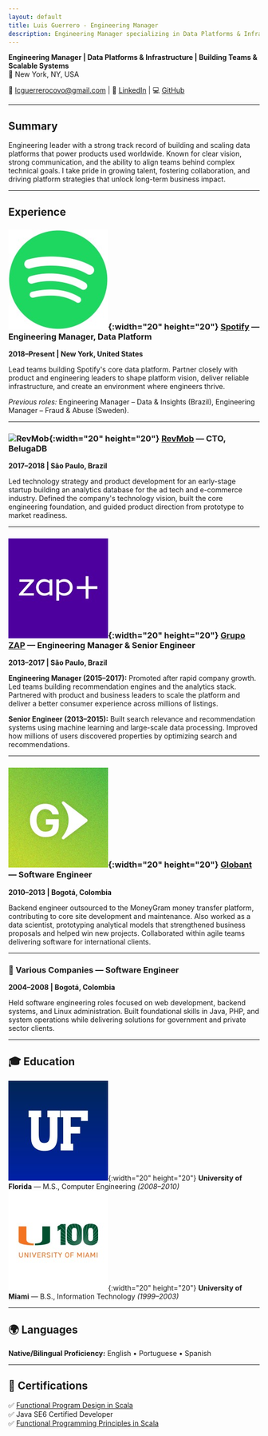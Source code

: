 ```yaml
---
layout: default
title: Luis Guerrero - Engineering Manager
description: Engineering Manager specializing in Data Platforms & Infrastructure, Building Teams & Scalable Systems
---
```


**Engineering Manager | Data Platforms & Infrastructure | Building Teams & Scalable Systems**  
📍 New York, NY, USA

📧 [lcguerrerocovo@gmail.com](mailto:lcguerrerocovo@gmail.com) | 🔗 [LinkedIn](https://www.linkedin.com/in/luiscarlosguerrero) | 💻 [GitHub](https://github.com/lcguerrerocovo)

---

## Summary
Engineering leader with a strong track record of building and scaling data platforms that power products used worldwide. Known for clear vision, strong communication, and the ability to align teams behind complex technical goals. I take pride in growing talent, fostering collaboration, and driving platform strategies that unlock long-term business impact.

---

## Experience

### ![Spotify](assets/img/spotify.jpeg){:width="20" height="20"} [Spotify](https://investors.spotify.com/home/default.aspx) — Engineering Manager, Data Platform 
**2018–Present | New York, United States**

Lead teams building Spotify's core data platform. Partner closely with product and engineering leaders to shape platform vision, deliver reliable infrastructure, and create an environment where engineers thrive.

*Previous roles:* Engineering Manager – Data & Insights (Brazil), Engineering Manager – Fraud & Abuse (Sweden).

---

### ![RevMob](assets/img/revmob.avif){:width="20" height="20"} [RevMob](https://www.crunchbase.com/organization/revmob) — CTO, BelugaDB
**2017–2018 | São Paulo, Brazil**

Led technology strategy and product development for an early-stage startup building an analytics database for the ad tech and e-commerce industry. Defined the company's technology vision, built the core engineering foundation, and guided product direction from prototype to market readiness.

---

### ![Grupo ZAP](assets/img/zapmais_logo.jpeg){:width="20" height="20"} [Grupo ZAP](https://www.crunchbase.com/organization/grupo-zap) — Engineering Manager & Senior Engineer
**2013–2017 | São Paulo, Brazil**

**Engineering Manager (2015–2017):** Promoted after rapid company growth. Led teams building recommendation engines and the analytics stack. Partnered with product and business leaders to scale the platform and deliver a better consumer experience across millions of listings.

**Senior Engineer (2013–2015):** Built search relevance and recommendation systems using machine learning and large-scale data processing. Improved how millions of users discovered properties by optimizing search and recommendations.

---

### ![Globant](assets/img/globant_logo.jpeg){:width="20" height="20"} [Globant](https://investors.globant.com/overview) — Software Engineer
**2010–2013 | Bogotá, Colombia**

Backend engineer outsourced to the MoneyGram money transfer platform, contributing to core site development and maintenance. Also worked as a data scientist, prototyping analytical models that strengthened business proposals and helped win new projects. Collaborated within agile teams delivering software for international clients.

---

### 💼 Various Companies — Software Engineer
**2004–2008 | Bogotá, Colombia**

Held software engineering roles focused on web development, backend systems, and Linux administration. Built foundational skills in Java, PHP, and system operations while delivering solutions for government and private sector clients.

---

## 🎓 Education

![University of Florida](assets/img/uflorida_logo.jpeg){:width="20" height="20"} **University of Florida** — M.S., Computer Engineering *(2008–2010)*  
![University of Miami](assets/img/universityofmiami_logo.jpeg){:width="20" height="20"} **University of Miami** — B.S., Information Technology *(1999–2003)*

---

## 🌍 Languages

**Native/Bilingual Proficiency:** English • Portuguese • Spanish

---

## 📜 Certifications

✅ [Functional Program Design in Scala](https://www.coursera.org/account/accomplishments/certificate/Y3GGV8HHKSEV)  
✅ Java SE6 Certified Developer  
✅ [Functional Programming Principles in Scala](https://www.coursera.org/account/accomplishments/certificate/9J4SKEQPF9AH)
